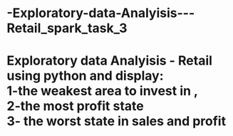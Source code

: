 # -Exploratory-data-Analyisis---Retail_spark_task_3
# Exploratory data Analyisis - Retail<br/> using python and display:<br/> 1-the weakest area to invest in ,<br/>2-the most profit state<br/> 3- the worst state in sales and profit  
